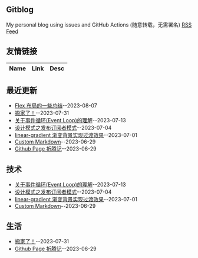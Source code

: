 ## Gitblog
My personal blog using issues and GitHub Actions (随意转载，无需署名)
[RSS Feed](https://raw.githubusercontent.com/forzys/blog/master/feed.xml)
## 友情链接
| Name | Link | Desc | 
 | ---- | ---- | ---- |
## 最近更新
- [Flex 布局的一些总结](https://github.com/forzys/blog/issues/12)--2023-08-07
- [搬家了！](https://github.com/forzys/blog/issues/11)--2023-07-31
- [关于事件循环(Event Loop)的理解](https://github.com/forzys/blog/issues/10)--2023-07-13
- [设计模式之发布订阅者模式](https://github.com/forzys/blog/issues/9)--2023-07-04
- [linear-gradient 渐变背景实现过渡效果](https://github.com/forzys/blog/issues/8)--2023-07-01
- [Custom Markdown](https://github.com/forzys/blog/issues/7)--2023-06-29
- [Github Page 折腾记](https://github.com/forzys/blog/issues/6)--2023-06-29
## 技术
- [关于事件循环(Event Loop)的理解](https://github.com/forzys/blog/issues/10)--2023-07-13
- [设计模式之发布订阅者模式](https://github.com/forzys/blog/issues/9)--2023-07-04
- [linear-gradient 渐变背景实现过渡效果](https://github.com/forzys/blog/issues/8)--2023-07-01
- [Custom Markdown](https://github.com/forzys/blog/issues/7)--2023-06-29
## 生活
- [搬家了！](https://github.com/forzys/blog/issues/11)--2023-07-31
- [Github Page 折腾记](https://github.com/forzys/blog/issues/6)--2023-06-29
